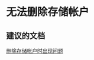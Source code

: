 <properties
    pageTitle="I can't delete my storage account"
    description="无法删除存储帐户"
    service="microsoft.storage"
    resource="storageaccounts"
    authors="kasparks"
    displayOrder="1"
    selfHelpType="resource"
    supportTopicIds=""
    resourceTags=""
    productPesIds=""
    cloudEnvironments="public"
/>


# 无法删除存储帐户

## **建议的文档**
[删除存储帐户时出现问题](http://go.microsoft.com/fwlink/?LinkId=785085)



<!--HONumber=Jun16_HO5-->



